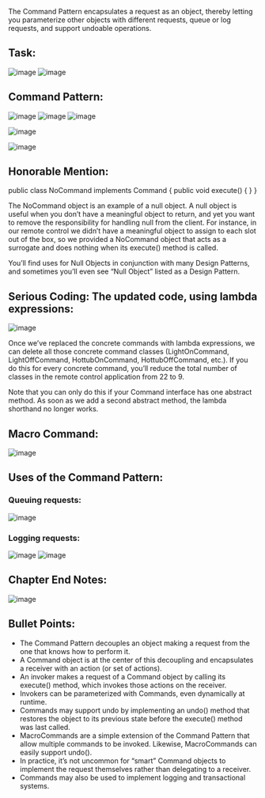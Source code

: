 The Command Pattern encapsulates a request as an object, thereby letting you parameterize other objects with different requests, queue or log requests, and support undoable operations.

## Task:
![image](https://github.com/user-attachments/assets/12fb440d-ab68-4639-aa1d-567038d45497)
![image](https://github.com/user-attachments/assets/12ccfe65-55f7-464a-80c0-4daf6347e0c6)

## Command Pattern:
![image](https://github.com/user-attachments/assets/dc61735e-e0ab-4426-9a9c-e25fcf9b418c)
![image](https://github.com/user-attachments/assets/7792ae04-53f9-4ef6-a6c2-15022d3280d4)
![image](https://github.com/user-attachments/assets/de44904d-2e57-4073-83ea-4e324c08cf53)

![image](https://github.com/user-attachments/assets/6618671b-d306-4588-9f8b-3dfed0a462f5)

![image](https://github.com/user-attachments/assets/371e5f7a-541b-41f2-b8a6-6588a2d5edac)

## Honorable Mention:
public class NoCommand implements Command {
    public void execute() { }
}

The NoCommand object is an example of a null object. A null object is useful when you don’t have a meaningful object to return, and yet you want to remove the responsibility for handling null from the client. For instance, in our remote control we didn’t have a meaningful object to assign to each slot out of the box, so we provided a NoCommand object that acts as a surrogate and does nothing when its execute() method is called.

You’ll find uses for Null Objects in conjunction with many Design Patterns, and sometimes you’ll even see “Null Object” listed as a Design Pattern.

## Serious Coding: The updated code, using lambda expressions:
![image](https://github.com/user-attachments/assets/e68bd284-0b8b-412c-8970-c4710ea126d6)

Once we’ve replaced the concrete commands with lambda expressions, we can delete all those concrete command classes (LightOnCommand, LightOffCommand, HottubOnCommand, HottubOffCommand, etc.). If you do this for every concrete command, you’ll reduce the total number of classes in the remote control application from 22 to 9.

Note that you can only do this if your Command interface has one abstract method. As soon as we add a second abstract method, the lambda shorthand no longer works.

## Macro Command:
![image](https://github.com/user-attachments/assets/c9a7afcd-ed9f-48a6-8243-7245e4e41a88)

## Uses of the Command Pattern:
### Queuing requests:
![image](https://github.com/user-attachments/assets/031b6719-db07-4221-a3d3-10da1c2fbda7)

### Logging requests:
![image](https://github.com/user-attachments/assets/f50d5cd8-e15a-4b3f-86f7-052c1aa62b1e)
![image](https://github.com/user-attachments/assets/15a12daa-a240-498c-a1d7-5e699a7c6d9e)

## Chapter End Notes:
![image](https://github.com/user-attachments/assets/4275c161-a4e3-49d2-bdee-8ccc0647f58c)

## Bullet Points:
- The Command Pattern decouples an object making a request from the one that knows how to perform it.
- A Command object is at the center of this decoupling and encapsulates a receiver with an action (or set of actions).
- An invoker makes a request of a Command object by calling its execute() method, which invokes those actions on the receiver.
- Invokers can be parameterized with Commands, even dynamically at runtime.
- Commands may support undo by implementing an undo() method that restores the object to its previous state before the execute() method was last called.
- MacroCommands are a simple extension of the Command Pattern that allow multiple commands to be invoked. Likewise, MacroCommands can easily support undo().
- In practice, it’s not uncommon for “smart” Command objects to implement the request themselves rather than delegating to a receiver.
- Commands may also be used to implement logging and transactional systems.
